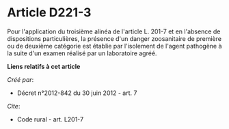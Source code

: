 # Article D221-3

Pour l'application du troisième alinéa de l'article L. 201-7 et en l'absence de dispositions particulières, la présence d'un
danger zoosanitaire de première ou de deuxième catégorie est établie par l'isolement de l'agent pathogène à la suite d'un
examen réalisé par un laboratoire agréé.

**Liens relatifs à cet article**

_Créé par_:

  - Décret n°2012-842 du 30 juin 2012 - art. 7

_Cite_:

  - Code rural - art. L201-7
